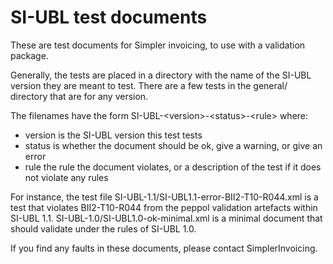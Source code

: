 # SI-UBL test documents

These are test documents for Simpler invoicing, to use with a validation
package.

Generally, the tests are placed in a directory with the name of the
SI-UBL version they are meant to test. There are a few tests in the
general/ directory that are for any version.

The filenames have the form SI-UBL-\<version\>-\<status\>-\<rule\>
where:

- version is the SI-UBL version this test tests
- status is whether the document should be ok, give a warning, or give
  an error
- rule the rule the document violates, or a description of the test if
  it does not violate any rules

For instance, the test file
SI-UBL-1.1/SI-UBL1.1-error-BII2-T10-R044.xml
is a test that violates BII2-T10-R044 from the peppol validation
artefacts within SI-UBL 1.1.
SI-UBL-1.0/SI-UBL1.0-ok-minimal.xml
is a minimal document that should validate under the rules of
SI-UBL 1.0.

If you find any faults in these documents, please contact
SimplerInvoicing.
